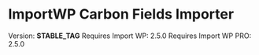 # ImportWP Carbon Fields Importer

Version: __STABLE_TAG__
Requires Import WP: 2.5.0
Requires Import WP PRO: 2.5.0
